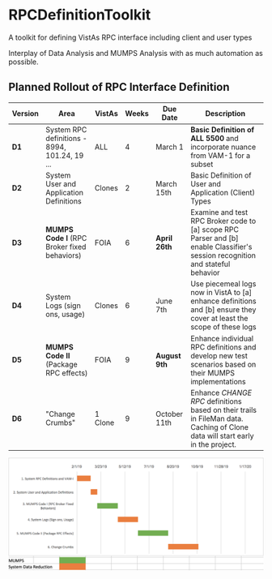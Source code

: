 # RPCDefinitionToolkit

A toolkit for defining VistAs RPC interface including client and user types

Interplay of Data Analysis and MUMPS Analysis with as much automation as possible.

## Planned Rollout of RPC Interface Definition

Version | Area | VistAs | Weeks | Due Date | Description
--- | --- | --- | --- | --- | ---
__D1__ | System RPC definitions - 8994, 101.24, 19 ... | ALL | 4 | March 1 | __Basic Definition of ALL 5500__ and incorporate nuance from VAM-1 for a subset
__D2__ | System User and Application Definitions | Clones | 2 | March 15th | Basic Definition of User and Application (Client) Types
__D3__ | __MUMPS Code I__ (RPC Broker fixed behaviors) | FOIA | 6 | __April 26th__ | Examine and test RPC Broker code to [a] scope RPC Parser and [b] enable Classifier's session recognition and stateful behavior
__D4__ | System Logs (sign ons, usage) | Clones | 6 | June 7th | Use piecemeal logs now in VistA to [a] enhance definitions and [b] ensure they cover at least the scope of these logs 
__D5__ | __MUMPS Code II__ (Package RPC effects) | FOIA | 9 | __August 9th__ | Enhance individual RPC definitions and develop new test scenarios based on their MUMPS implementations
__D6__ | "Change Crumbs" | 1 Clone | 9 | October 11th | Enhance _CHANGE RPC_ definitions based on their trails in FileMan data. Caching of Clone data will start early in the project.

![Gantt TK](Images/vam2TKGantt.png)

